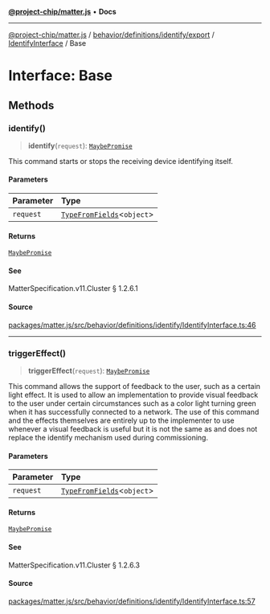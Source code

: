[**@project-chip/matter.js**](../../../../../../../README.md) • **Docs**

***

[@project-chip/matter.js](../../../../../../../modules.md) / [behavior/definitions/identify/export](../../../README.md) / [IdentifyInterface](../README.md) / Base

# Interface: Base

## Methods

### identify()

> **identify**(`request`): [`MaybePromise`](../../../../../../../util/export/README.md#maybepromiset)

This command starts or stops the receiving device identifying itself.

#### Parameters

| Parameter | Type |
| :------ | :------ |
| `request` | [`TypeFromFields`](../../../../../../../tlv/export/README.md#typefromfieldsf)\<`object`\> |

#### Returns

[`MaybePromise`](../../../../../../../util/export/README.md#maybepromiset)

#### See

MatterSpecification.v11.Cluster § 1.2.6.1

#### Source

[packages/matter.js/src/behavior/definitions/identify/IdentifyInterface.ts:46](https://github.com/project-chip/matter.js/blob/7a8cbb56b87d4ccf34bec5a9a95ab40a1711324f/packages/matter.js/src/behavior/definitions/identify/IdentifyInterface.ts#L46)

***

### triggerEffect()

> **triggerEffect**(`request`): [`MaybePromise`](../../../../../../../util/export/README.md#maybepromiset)

This command allows the support of feedback to the user, such as a certain light effect. It is used to allow
an implementation to provide visual feedback to the user under certain circumstances such as a color light
turning green when it has successfully connected to a network. The use of this command and the effects
themselves are entirely up to the implementer to use whenever a visual feedback is useful but it is not the
same as and does not replace the identify mechanism used during commissioning.

#### Parameters

| Parameter | Type |
| :------ | :------ |
| `request` | [`TypeFromFields`](../../../../../../../tlv/export/README.md#typefromfieldsf)\<`object`\> |

#### Returns

[`MaybePromise`](../../../../../../../util/export/README.md#maybepromiset)

#### See

MatterSpecification.v11.Cluster § 1.2.6.3

#### Source

[packages/matter.js/src/behavior/definitions/identify/IdentifyInterface.ts:57](https://github.com/project-chip/matter.js/blob/7a8cbb56b87d4ccf34bec5a9a95ab40a1711324f/packages/matter.js/src/behavior/definitions/identify/IdentifyInterface.ts#L57)
